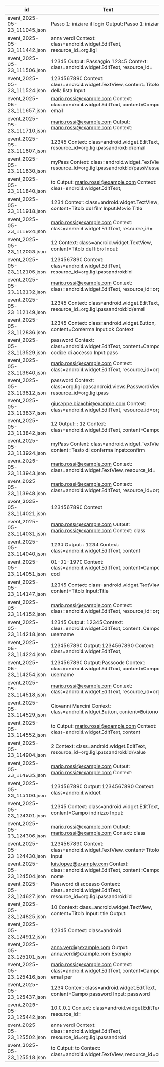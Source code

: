 | id | Text | Valid |
| --- | --- | --- |
| event_2025-05-23_111045.json | Passo 1: iniziare il login Output: Passo 1: iniziare il | x |
| event_2025-05-23_111442.json | anna verdi Context: class=android.widget.EditText, resource_id=org.ligi | x |
| event_2025-05-23_111506.json | 12345 Output: Passaggio 12345  Context: class=android.widget.EditText, resource_id= | x |
| event_2025-05-23_111524.json | 1234567890  Context: class=android.widget.TextView, content=Titolo della lista Input | x |
| event_2025-05-23_111657.json | mario.rossi@example.com  Context: class=android.widget.EditText, content=Campo email | x |
| event_2025-05-23_111710.json | mario.rossi@example.com Output:  mario.rossi@example.com Context: | x |
| event_2025-05-23_111807.json | 12345  Context: class=android.widget.EditText, resource_id=org.ligi.passandroid:id/email | x |
| event_2025-05-23_111830.json | myPass   Context: class=android.widget.TextView, resource_id=org.ligi.passandroid:id/passMessage | x |
| event_2025-05-23_111840.json | to Output:  mario.rossi@example.com  Context: class=android.widget.EditText, | x |
| event_2025-05-23_111918.json | 1234  Context: class=android.widget.TextView, content=Titolo del film Input:Movie Title | x |
| event_2025-05-23_111924.json | mario.rossi@example.com Context: class=android.widget.EditText, resource_id= | x |
| event_2025-05-23_112053.json | 12  Context: class=android.widget.TextView, content=Titolo del libro Input: | x |
| event_2025-05-23_112105.json | 1234567890  Context: class=android.widget.EditText, resource_id=org.ligi.passandroid:id | x |
| event_2025-05-23_112132.json | mario.rossi@example.com  Context: class=android.widget.EditText, resource_id=org.l | x |
| event_2025-05-23_112149.json | 12345 Context: class=android.widget.EditText, resource_id=org.ligi.passandroid:id/email | x |
| event_2025-05-23_112836.json | 12345   Context: class=android.widget.Button, content=Conferma Input:ok  Context | x |
| event_2025-05-23_113529.json | password  Context: class=android.widget.EditText, content=Campo codice di accesso Input:pass | x |
| event_2025-05-23_113640.json | mario.rossi@example.com  Context: class=android.widget.EditText, resource_id=org.l | x |
| event_2025-05-23_113812.json | password Context: class=org.ligi.passandroid.views.PasswordView, resource_id=org.ligi.pass | x |
| event_2025-05-23_113837.json | giuseppe.bianchi@example.com  Context: class=android.widget.EditText, resource_id=org.l | x |
| event_2025-05-23_113842.json | 12 Output: : 12  Context: class=android.widget.EditText, content=Campo | x |
| event_2025-05-23_113924.json | myPass Context: class=android.widget.TextView, content=Testo di conferma Input:confirm | x |
| event_2025-05-23_113943.json | mario.rossi@example.com  Context: class=android.widget.TextView, resource_id= | x |
| event_2025-05-23_113948.json | mario.rossi@example.com  Context: class=android.widget.EditText, resource_id=org.l | x |
| event_2025-05-23_114021.json | 1234567890  Context | x |
| event_2025-05-23_114031.json | mario.rossi@example.com Output: mario.rossi@example.com   Context: class | x |
| event_2025-05-23_114040.json | 1234 Output: : 1234  Context: class=android.widget.EditText, content | x |
| event_2025-05-23_114051.json | 01-01-1970   Context: class=android.widget.EditText, content=Campo cod | x |
| event_2025-05-23_114147.json | 12345 Context: class=android.widget.TextView, content=Titolo Input:Title | x |
| event_2025-05-23_114152.json | mario.rossi@example.com  Context: class=android.widget.EditText, resource_id=org.l | x |
| event_2025-05-23_114218.json | 12345 Output: 12345  Context: class=android.widget.EditText, content=Campo username | x |
| event_2025-05-23_114224.json | 1234567890 Output: 1234567890  Context: class=android.widget.EditText, | x |
| event_2025-05-23_114254.json | 1234567890 Output: Passcode   Context: class=android.widget.EditText, content=Campo username | x |
| event_2025-05-23_114518.json | mario.rossi@example.com  Context: class=android.widget.EditText, resource_id=org.l | x |
| event_2025-05-23_114529.json | Giovanni Mancini   Context: class=android.widget.Button, content=Bottono di | x |
| event_2025-05-23_114552.json | to Output: mario.rossi@example.com   Context: class=android.widget.EditText, content | x |
| event_2025-05-23_114904.json | 2  Context: class=android.widget.EditText, resource_id=org.ligi.passandroid:id/value | x |
| event_2025-05-23_114935.json | mario.rossi@example.com Output:  mario.rossi@example.com  Context: | x |
| event_2025-05-23_115106.json | 1234567890 Output: 1234567890  Context: class=android.widget | x |
| event_2025-05-23_124301.json | 12345  Context: class=android.widget.EditText, content=Campo indirizzo Input: | x |
| event_2025-05-23_124306.json | mario.rossi@example.com Output: mario.rossi@example.com  Context: class | x |
| event_2025-05-23_124430.json | 1234567890  Context: class=android.widget.TextView, content=Titolo Input | x |
| event_2025-05-23_124504.json | luis.lopez@example.com  Context: class=android.widget.EditText, content=Campo nome | x |
| event_2025-05-23_124627.json | Password di accesso Context: class=android.widget.EditText, resource_id=org.ligi.passandroid:id | x |
| event_2025-05-23_124825.json | 10  Context: class=android.widget.TextView, content=Titolo Input: title Output: | x |
| event_2025-05-23_124912.json | 12345  Context: class=android | x |
| event_2025-05-23_125101.json | anna.verdi@example.com Output: anna.verdi@example.com  Esempio | x |
| event_2025-05-23_125416.json | mario.rossi@example.com  Context: class=android.widget.EditText, content=Campo email per | x |
| event_2025-05-23_125437.json | 1234   Context: class=android.widget.EditText, content=Campo password Input: password | x |
| event_2025-05-23_125442.json | 10.0.0.1  Context: class=android.widget.EditText, resource_id= | x |
| event_2025-05-23_125502.json | anna verdi Context: class=android.widget.EditText, resource_id=org.ligi.passandroid | x |
| event_2025-05-23_125518.json | to Output:  to  Context: class=android.widget.TextView, resource_id=org | x |
